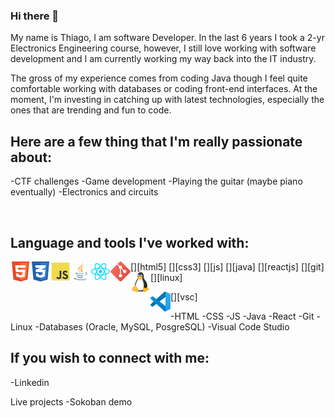 ### Hi there 👋

My name is Thiago, I am software Developer. In the last 6 years I took a 2-yr Electronics Engineering course, however, I still love working with software development and I am currently working my way back into the IT industry.

The gross of my experience comes from coding Java though I feel quite comfortable working with databases or coding front-end interfaces.
At the moment, I'm investing in catching up with latest technologies, especially the ones that are trending and fun to code.

## Here are a few thing that I'm really passionate about:
-CTF challenges
-Game development
-Playing the guitar (maybe piano eventually)
-Electronics and circuits

<br />

## Language and tools I've worked with:
[<img align="left" alt="HTML5" width="32px" src="assets/icons/html5-iconfinder_badge-html-5_317755.svg" />][html5]
[<img align="left" alt="CSS3" width="32px" src="assets/icons/css3-iconfinder_badge-css-3_317756.svg" />][css3]
[<img align="left" alt="JS" width="32px" src="assets/icons/js-iconfinder_187_Js_logo_logos_4373213.svg" />][js]
[<img align="left" alt="Java" width="32px" src="assets/icons/java-iconfinder_181_Java_logo_logos_4373217.svg" />][java]
[<img align="left" alt="React.js" width="32px" src="assets/icons/react-iconfinder_Reactjs_logo_1174949.svg" />][reactjs]
[<img align="left" alt="Git" width="32px" src="assets/icons/git-iconfinder_social_media_social_media_logo_git_2993773.svg" />][git]
[<img align="left" alt="Linux" width="32px" src="assets/icons/linux-iconfinder_logo_brand_brands_logos_linux_2993682.svg" />][linux]
<!-- [<img align="left" alt="Database" width="32px" src="assets/icons/" />][database] -->
[<img align="left" alt="Visual Studio Code" width="32px" src="assets/icons/vsc-Visual_Studio_Code_1.35_icon.svg" />][vsc]

-HTML
-CSS
-JS
-Java
-React
-Git
-Linux
-Databases (Oracle, MySQL, PosgreSQL)
-Visual Code Studio

## If you wish to connect with me:
-Linkedin

Live projects
-Sokoban demo
<!-- -Hatchways -->
